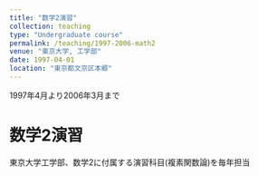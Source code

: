 ```yaml
---
title: "数学2演習"
collection: teaching
type: "Undergraduate course"
permalink: /teaching/1997-2006-math2
venue: "東京大学, 工学部"
date: 1997-04-01
location: "東京都文京区本郷"
---
```


1997年4月より2006年3月まで

数学2演習
======
東京大学工学部、数学2に付属する演習科目(複素関数論)を毎年担当
